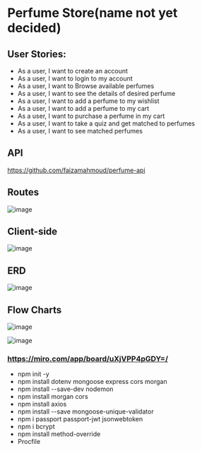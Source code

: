 # Perfume Store(name not yet decided)


## User Stories:
- As a user, I want to create an account
- As a user, I want to login to my account 
- As a user, I want to Browse available perfumes
- As a user, I want to see the details of desired perfume
- As a user, I want to add a perfume to my wishlist
- As a user, I want to add a perfume to my cart
- As a user, I want to purchase a perfume in my cart
- As a user, I want to take a quiz and get matched to perfumes
- As a user, I want to see matched perfumes

## API

https://github.com/faizamahmoud/perfume-api


## Routes
![image](https://user-images.githubusercontent.com/56799470/194616337-cedd3884-8580-42c7-bc0a-18b6ae80c634.png)


## Client-side
![image](https://user-images.githubusercontent.com/56799470/194618458-69dc6b5c-9248-42ab-9aba-efa30104981f.png)


## ERD
![image](https://user-images.githubusercontent.com/56799470/194637710-2f18cb07-444a-49fe-8b7f-3928ecdb69e0.png)


## Flow Charts

![image](https://user-images.githubusercontent.com/56799470/194635329-4604c15d-8622-49ac-a423-052a1f159782.png)

![image](https://user-images.githubusercontent.com/56799470/194635538-4a16fae8-4f09-46cf-8b21-2f4637a1eec0.png)

### https://miro.com/app/board/uXjVPP4pGDY=/

- npm init -y
- npm install dotenv mongoose express cors morgan
- npm install --save-dev nodemon
- npm install morgan cors
- npm install axios
- npm install --save mongoose-unique-validator
- npm i passport passport-jwt jsonwebtoken
- npm i bcrypt
- npm install method-override
- Procfile
